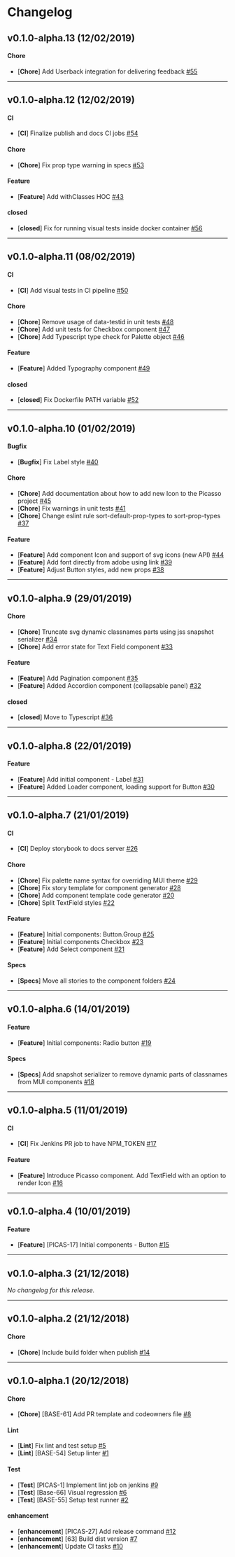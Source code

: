 # Changelog

## v0.1.0-alpha.13 (12/02/2019)

#### Chore

- [**Chore**] Add Userback integration for delivering feedback [#55](https://github.com/toptal/picasso/pull/55)

---

## v0.1.0-alpha.12 (12/02/2019)

#### CI

- [**CI**] Finalize publish and docs CI jobs [#54](https://github.com/toptal/picasso/pull/54)

#### Chore

- [**Chore**] Fix prop type warning in specs [#53](https://github.com/toptal/picasso/pull/53)

#### Feature

- [**Feature**] Add withClasses HOC [#43](https://github.com/toptal/picasso/pull/43)

#### closed

- [**closed**] Fix for running visual tests inside docker container [#56](https://github.com/toptal/picasso/pull/56)

---

## v0.1.0-alpha.11 (08/02/2019)

#### CI

- [**CI**] Add visual tests in CI pipeline [#50](https://github.com/toptal/picasso/pull/50)

#### Chore

- [**Chore**] Remove usage of data-testid in unit tests [#48](https://github.com/toptal/picasso/pull/48)
- [**Chore**] Add unit tests for Checkbox component [#47](https://github.com/toptal/picasso/pull/47)
- [**Chore**] Add Typescript type check for Palette object [#46](https://github.com/toptal/picasso/pull/46)

#### Feature

- [**Feature**] Added Typography component [#49](https://github.com/toptal/picasso/pull/49)

#### closed

- [**closed**] Fix Dockerfile PATH variable [#52](https://github.com/toptal/picasso/pull/52)

---

## v0.1.0-alpha.10 (01/02/2019)

#### Bugfix

- [**Bugfix**] Fix Label style [#40](https://github.com/toptal/picasso/pull/40)

#### Chore

- [**Chore**] Add documentation about how to add new Icon to the Picasso project [#45](https://github.com/toptal/picasso/pull/45)
- [**Chore**] Fix warnings in unit tests [#41](https://github.com/toptal/picasso/pull/41)
- [**Chore**] Change eslint rule sort-default-prop-types to sort-prop-types [#37](https://github.com/toptal/picasso/pull/37)

#### Feature

- [**Feature**] Add component Icon and support of svg icons (new API) [#44](https://github.com/toptal/picasso/pull/44)
- [**Feature**] Add font directly from adobe using link [#39](https://github.com/toptal/picasso/pull/39)
- [**Feature**] Adjust Button styles, add new props [#38](https://github.com/toptal/picasso/pull/38)

---

## v0.1.0-alpha.9 (29/01/2019)

#### Chore

- [**Chore**] Truncate svg dynamic classnames parts using jss snapshot serializer [#34](https://github.com/toptal/picasso/pull/34)
- [**Chore**] Add error state for Text Field component [#33](https://github.com/toptal/picasso/pull/33)

#### Feature

- [**Feature**] Add Pagination component [#35](https://github.com/toptal/picasso/pull/35)
- [**Feature**] Added Accordion component (collapsable panel) [#32](https://github.com/toptal/picasso/pull/32)

#### closed

- [**closed**] Move to Typescript [#36](https://github.com/toptal/picasso/pull/36)

---

## v0.1.0-alpha.8 (22/01/2019)

#### Feature

- [**Feature**] Add initial component - Label [#31](https://github.com/toptal/picasso/pull/31)
- [**Feature**] Added Loader component, loading support for Button [#30](https://github.com/toptal/picasso/pull/30)

---

## v0.1.0-alpha.7 (21/01/2019)

#### CI

- [**CI**] Deploy storybook to docs server [#26](https://github.com/toptal/picasso/pull/26)

#### Chore

- [**Chore**] Fix palette name syntax for overriding MUI theme [#29](https://github.com/toptal/picasso/pull/29)
- [**Chore**] Fix story template for component generator [#28](https://github.com/toptal/picasso/pull/28)
- [**Chore**] Add component template code generator [#20](https://github.com/toptal/picasso/pull/20)
- [**Chore**] Split TextField styles [#22](https://github.com/toptal/picasso/pull/22)

#### Feature

- [**Feature**] Initial components: Button.Group [#25](https://github.com/toptal/picasso/pull/25)
- [**Feature**] Initial components Checkbox [#23](https://github.com/toptal/picasso/pull/23)
- [**Feature**] Add Select component [#21](https://github.com/toptal/picasso/pull/21)

#### Specs

- [**Specs**] Move all stories to the component folders [#24](https://github.com/toptal/picasso/pull/24)

---

## v0.1.0-alpha.6 (14/01/2019)

#### Feature

- [**Feature**] Initial components: Radio button [#19](https://github.com/toptal/picasso/pull/19)

#### Specs

- [**Specs**] Add snapshot serializer to remove dynamic parts of classnames from MUI components [#18](https://github.com/toptal/picasso/pull/18)

---

## v0.1.0-alpha.5 (11/01/2019)

#### CI

- [**CI**] Fix Jenkins PR job to have NPM_TOKEN [#17](https://github.com/toptal/picasso/pull/17)

#### Feature

- [**Feature**] Introduce Picasso component. Add TextField with an option to render Icon [#16](https://github.com/toptal/picasso/pull/16)

---

## v0.1.0-alpha.4 (10/01/2019)

#### Feature

- [**Feature**] [PICAS-17] Initial components - Button [#15](https://github.com/toptal/picasso/pull/15)

---

## v0.1.0-alpha.3 (21/12/2018)
*No changelog for this release.*

---

## v0.1.0-alpha.2 (21/12/2018)

#### Chore

- [**Chore**] Include build folder when publish [#14](https://github.com/toptal/picasso/pull/14)

---

## v0.1.0-alpha.1 (20/12/2018)

#### Chore

- [**Chore**] [BASE-61] Add PR template and codeowners file [#8](https://github.com/toptal/picasso/pull/8)

#### Lint

- [**Lint**] Fix lint and test setup [#5](https://github.com/toptal/picasso/pull/5)
- [**Lint**] [BASE-54] Setup linter [#1](https://github.com/toptal/picasso/pull/1)

#### Test

- [**Test**] [PICAS-1] Implement lint job on jenkins [#9](https://github.com/toptal/picasso/pull/9)
- [**Test**] [Base-66] Visual regression [#6](https://github.com/toptal/picasso/pull/6)
- [**Test**] [BASE-55] Setup test runner [#2](https://github.com/toptal/picasso/pull/2)

#### enhancement

- [**enhancement**] [PICAS-27] Add release command [#12](https://github.com/toptal/picasso/pull/12)
- [**enhancement**] [63] Build dist version [#7](https://github.com/toptal/picasso/pull/7)
- [**enhancement**] Update CI tasks [#10](https://github.com/toptal/picasso/pull/10)

